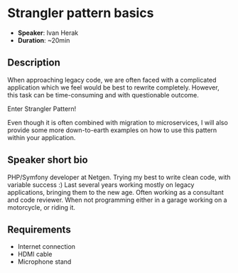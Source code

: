 # Strangler pattern basics

- __Speaker__: Ivan Herak
- __Duration__: ~20min

## Description

When approaching legacy code, we are often faced with a complicated application which we feel would be best to rewrite completely. However, this task can be time-consuming and with questionable outcome.

Enter Strangler Pattern!

Even though it is often combined with migration to microservices, I will also provide some more down-to-earth examples on how to use this pattern within your application.


## Speaker short bio

PHP/Symfony developer at Netgen. Trying my best to write clean code, with variable success :)
Last several years working mostly on legacy applications, bringing them to the new age. Often working as a consultant and code reviewer.
When not programming either in a garage working on a motorcycle, or riding it.

## Requirements
- Internet connection
- HDMI cable
- Microphone stand
